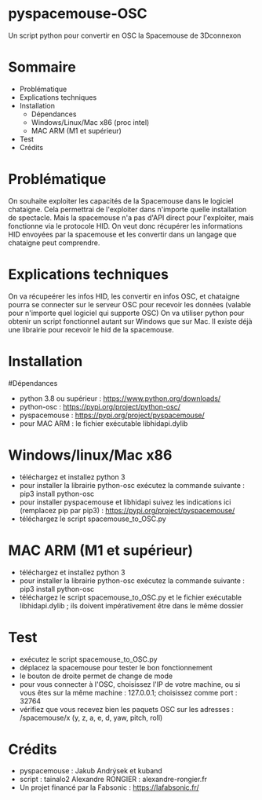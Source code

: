 # pyspacemouse-OSC
Un script python pour convertir en OSC la Spacemouse de 3Dconnexon

# Sommaire
- Problématique
- Explications techniques
- Installation
  - Dépendances
  - Windows/Linux/Mac x86 (proc intel)
  - MAC ARM (M1 et supérieur)
- Test
- Crédits

# Problématique
On souhaite exploiter les capacités de la Spacemouse dans le logiciel chataigne.
Cela permettrai de l'exploiter dans n'importe quelle installation de spectacle.
Mais la spacemouse n'a pas d'API direct pour l'exploiter, mais fonctionne via le protocole HID.
On veut donc récupérer les informations HID envoyées par la spacemouse et les convertir dans un langage que chataigne peut comprendre.

# Explications techniques
On va récupeérer les infos HID, les convertir en infos OSC, et chataigne pourra se connecter sur le serveur OSC pour recevoir les données (valable pour n'importe quel logiciel qui supporte OSC)
On va utiliser python pour obtenir un script fonctionnel autant sur Windows que sur Mac.
Il existe déjà une librairie pour recevoir le hid de la spacemouse.

# Installation
  #Dépendances
  - python 3.8 ou supérieur : https://www.python.org/downloads/
  - python-osc : https://pypi.org/project/python-osc/
  - pyspacemouse : https://pypi.org/project/pyspacemouse/
  - pour MAC ARM : le fichier exécutable libhidapi.dylib

  # Windows/linux/Mac x86
  - téléchargez et installez python 3
  - pour installer la librairie python-osc exécutez la commande suivante : pip3 install python-osc
  - pour installer pyspacemouse et libhidapi suivez les indications ici (remplacez pip par pip3) : https://pypi.org/project/pyspacemouse/
  - téléchargez le script spacemouse_to_OSC.py

  # MAC ARM (M1 et supérieur)
  - téléchargez et installez python 3
  - pour installer la librairie python-osc exécutez la commande suivante : pip3 install python-osc
  - téléchargez le script spacemouse_to_OSC.py et le fichier exécutable libhidapi.dylib ; ils doivent impérativement être dans le même dossier

  # Test
  - exécutez le script spacemouse_to_OSC.py
  - déplacez la spacemouse pour tester le bon fonctionnement
  - le bouton de droite permet de change de mode
  - pour vous connecter à l'OSC, choisissez l'IP de votre machine, ou si vous êtes sur la même machine : 127.0.0.1; choisissez comme port : 32764
  - vérifiez que vous recevez bien les paquets OSC sur les adresses : /spacemouse/x (y, z, a, e, d, yaw, pitch, roll)

  # Crédits
  - pyspacemouse :  Jakub Andrýsek et kuband
  - script : tainalo2 Alexandre RONGIER : alexandre-rongier.fr
  - Un projet financé par la Fabsonic : https://lafabsonic.fr/
